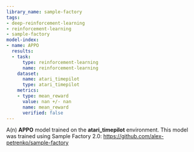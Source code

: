 ```yaml
---
library_name: sample-factory
tags:
- deep-reinforcement-learning
- reinforcement-learning
- sample-factory
model-index:
- name: APPO
  results:
  - task:
      type: reinforcement-learning
      name: reinforcement-learning
    dataset:
      name: atari_timepilot
      type: atari_timepilot
    metrics:
    - type: mean_reward
      value: nan +/- nan
      name: mean_reward
      verified: false
---
```


A(n) **APPO** model trained on the **atari_timepilot** environment.
This model was trained using Sample Factory 2.0: https://github.com/alex-petrenko/sample-factory
    